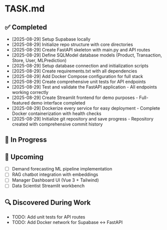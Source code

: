 # TASK.md

## ✅ Completed
- [2025-08-29] Setup Supabase locally
- [2025-08-29] Initialize repo structure with core directories
- [2025-08-29] Create FastAPI skeleton with main.py and API routes
- [2025-08-29] Define SQLModel database models (Product, Transaction, Store, User, MLPrediction)
- [2025-08-29] Setup database connection and initialization scripts
- [2025-08-29] Create requirements.txt with all dependencies
- [2025-08-29] Add Docker Compose configuration for full stack
- [2025-08-29] Create comprehensive unit tests for API endpoints
- [2025-08-29] Test and validate the FastAPI application - All endpoints working correctly
- [2025-08-29] Create Streamlit frontend for demo purposes - Full-featured demo interface completed
- [2025-08-29] Dockerize every service for easy deployment - Complete Docker containerization with health checks
- [2025-08-29] Initialize git repository and save progress - Repository created with comprehensive commit history

## 🚧 In Progress

## 📌 Upcoming
- [ ] Demand forecasting ML pipeline implementation
- [ ] RAG chatbot integration with embeddings
- [ ] Manager Dashboard UI (Vue 3 + Tailwind)
- [ ] Data Scientist Streamlit workbench

## 🔍 Discovered During Work
- TODO: Add unit tests for API routes
- TODO: Add Docker network for Supabase ↔ FastAPI
